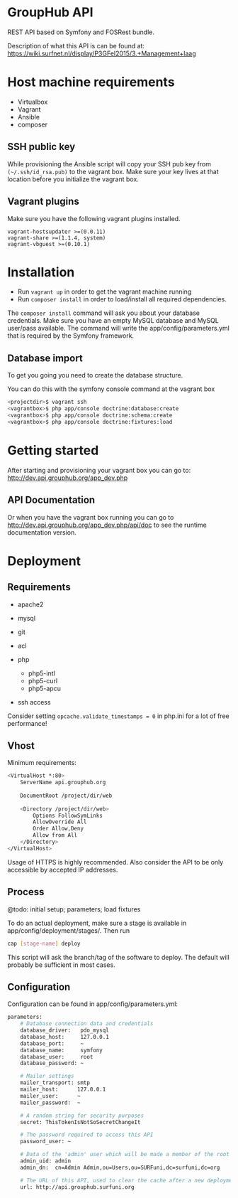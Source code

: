 # GroupHub API
REST API based on Symfony and FOSRest bundle.

Description of what this API is can be found at:
<https://wiki.surfnet.nl/display/P3GFeI2015/3.+Management+laag>

# Host machine requirements

 - Virtualbox
 - Vagrant
 - Ansible
 - composer

## SSH public key
While provisioning the Ansible script will copy your SSH pub key from `(~/.ssh/id_rsa.pub)` to the vagrant box.
Make sure your key lives at that location before you initialize the vagrant box. 

## Vagrant plugins
Make sure you have the following vagrant plugins installed.

    vagrant-hostsupdater >=(0.0.11)
    vagrant-share >=(1.1.4, system)
    vagrant-vbguest >=(0.10.1)

# Installation
- Run `vagrant up` in order to get the vagrant machine running
- Run `composer install` in order to load/install all required dependencies.

The `composer install` command will ask you about your database credentials. Make sure you have an empty MySQL database
and MySQL user/pass available. The command will write the app/config/parameters.yml that is required by the Symfony framework.

## Database import
To get you going you need to create the database structure.

You can do this with the symfony console command at the vagrant box

```sh
<projectdir>$ vagrant ssh
<vagrantbox>$ php app/console doctrine:database:create
<vagrantbox>$ php app/console doctrine:schema:create 
<vagrantbox>$ php app/console doctrine:fixtures:load
```

# Getting started
After starting and provisioning your vagrant box you can go to:
<http://dev.api.grouphub.org/app_dev.php>

## API Documentation
Or when you have the vagrant box running you can go to <http://dev.api.grouphub.org/app_dev.php/api/doc> to see the
runtime documentation version.

# Deployment

## Requirements

 - apache2
 - mysql
 - git
 - acl
 - php
   * php5-intl
   * php5-curl
   * php5-apcu
 
 - ssh access
 
Consider setting `opcache.validate_timestamps = 0` in php.ini for a lot of free performance!
 
## Vhost

Minimum requirements:

```sh
<VirtualHost *:80>
    ServerName api.grouphub.org
    
    DocumentRoot /project/dir/web
    
    <Directory /project/dir/web>
        Options FollowSymLinks
        AllowOverride All
        Order Allow,Deny
        Allow from All
    </Directory>
</VirtualHost>
```

Usage of HTTPS is highly recommended. Also consider the API to be only accessible by accepted IP addresses.

## Process

@todo: initial setup; parameters; load fixtures 

To do an actual deployment, make sure a stage is available in app/config/deployment/stages/. Then run 

```sh
cap [stage-name] deploy
```

This script will ask the branch/tag of the software to deploy. The default will probably be sufficient in most cases.

## Configuration

Configuration can be found in app/config/parameters.yml:

```sh
parameters:
    # Database connection data and credentials
    database_driver:   pdo_mysql
    database_host:     127.0.0.1
    database_port:     ~
    database_name:     symfony
    database_user:     root
    database_password: ~

    # Mailer settings
    mailer_transport: smtp
    mailer_host:      127.0.0.1
    mailer_user:      ~
    mailer_password:  ~

    # A random string for security purposes 
    secret: ThisTokenIsNotSoSecretChangeIt

    # The password required to access this API
    password_user: ~

    # Data of the 'admin' user which will be made a member of the root admin group
    admin_uid: admin
    admin_dn:  cn=Admin Admin,ou=Users,ou=SURFuni,dc=surfuni,dc=org

    # The URL of this API, used to clear the cache after a new deployment
    url: http://api.grouphub.surfuni.org
```
